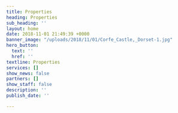 ```yaml
---
title: Properties
heading: Properties
sub_heading: ''
layout: home
date: 2018-11-01 21:49:39 +0000
banner_image: "/uploads/2018/11/01/Corfe_Castle,_Dorset-1.jpg"
hero_button:
  text: ''
  href: ''
textline: Properties
services: []
show_news: false
partners: []
show_staff: false
description: ''
publish_date: ''

---
```

